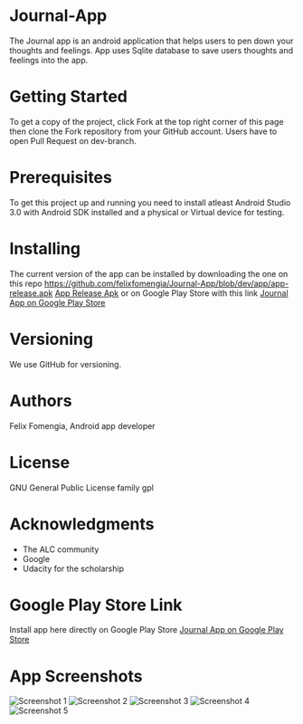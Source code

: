# Journal-App
The Journal app is an android application that helps users to pen down your thoughts and feelings. App uses Sqlite database to save users thoughts and feelings into the app.

# Getting Started
To get a copy of the project, click Fork at the top right corner of this page then clone the Fork repository from your GitHub account. 
Users have to open Pull Request on dev-branch.

# Prerequisites
To get this project up and running you need to install atleast Android Studio 3.0 with Android SDK installed and a physical or Virtual device
for testing.

# Installing
The current version of the app can be installed by downloading the one on this repo https://github.com/felixfomengia/Journal-App/blob/dev/app/app-release.apk
[App Release Apk](https://github.com/felixfomengia/Journal-App/blob/dev/app/app-release.apk) or on Google Play Store with this 
link [Journal App on Google Play Store](https://play.google.com/store/apps/details?id=com.felixfomengia.journalapp&hl=en)

# Versioning
We use GitHub for versioning.

# Authors
Felix Fomengia, Android app developer

# License
GNU General Public License family	gpl

# Acknowledgments
- The ALC community
- Google
- Udacity for the scholarship 

# Google Play Store Link
Install app here directly on Google Play Store [Journal App on Google Play Store](https://play.google.com/store/apps/details?id=com.felixfomengia.journalapp&hl=en)

# App Screenshots
![Screenshot 1](https://github.com/felixfomengia/Journal-App/blob/master/screenshots/screenshot1.png)
![Screenshot 2](https://github.com/felixfomengia/Journal-App/blob/master/screenshots/screenshot2.png)
![Screenshot 3](https://github.com/felixfomengia/Journal-App/blob/master/screenshots/screenshot3.png)
![Screenshot 4](https://github.com/felixfomengia/Journal-App/blob/master/screenshots/screenshot4.png)
![Screenshot 5](https://github.com/felixfomengia/Journal-App/blob/master/screenshots/screenshot5.png)
